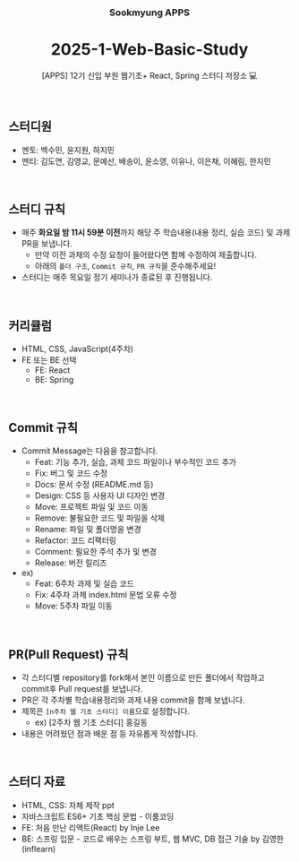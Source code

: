 <div align="center">

### Sookmyung APPS

# 2025-1-Web-Basic-Study

[APPS] 12기 신입 부원 웹기초+ React, Spring 스터디 저장소 💻

</div>
<br>

## 스터디원

- 멘토: 백수민, 윤지원, 하지민
- 멘티: 김도연, 김영교, 문예선, 배송이, 윤소영, 이유나, 이은채, 이혜림, 한지민

<br>

## 스터디 규칙

- 매주 **화요일 밤 11시 59분 이전**까지 해당 주 학습내용(내용 정리, 실습 코드) 및 과제 PR을 보냅니다.
  - 만약 이전 과제의 수정 요청이 들어왔다면 함께 수정하여 제출합니다.
  - 아래의 `폴더 구조`, `Commit 규칙`, `PR 규칙`을 준수해주세요!
- 스터디는 매주 목요일 정기 세미나가 종료된 후 진행됩니다.

<br>

## 커리큘럼
- HTML, CSS, JavaScript(4주차)
- FE 또는 BE 선택
  - FE: React
  - BE: Spring

<br>

## Commit 규칙

- Commit Message는 다음을 참고합니다.
  - Feat: 기능 추가, 실습, 과제 코드 파일이나 부수적인 코드 추가
  - Fix: 버그 및 코드 수정
  - Docs: 문서 수정 (README.md 등)
  - Design: CSS 등 사용자 UI 디자인 변경
  - Move: 프로젝트 파일 및 코드 이동
  - Remove: 불필요한 코드 및 파일을 삭제
  - Rename: 파일 및 폴더명을 변경
  - Refactor: 코드 리팩터링
  - Comment: 필요한 주석 추가 및 변경
  - Release: 버전 릴리즈
- ex)
  - Feat: 6주차 과제 및 실습 코드
  - Fix: 4주차 과제 index.html 문법 오류 수정
  - Move: 5주차 파일 이동

<br>

## PR(Pull Request) 규칙

- 각 스터디별 repository를 fork해서 본인 이름으로 만든 폴더에서 작업하고 commit후 Pull request를 보냅니다.
- PR은 각 주차별 학습내용정리와 과제 내용 commit을 함께 보냅니다.
- 제목은 `[n주차 웹 기초 스터디] 이름`으로 설정합니다.
  - ex) [2주차 웹 기초 스터디] 홍길동
- 내용은 어려웠던 점과 배운 점 등 자유롭게 작성합니다.

<br>

## 스터디 자료
- HTML, CSS: 자체 제작 ppt
- 자바스크립트 ES6+ 기초 핵심 문법 - 이룸코딩
- FE: 처음 만난 리액트(React) by Inje Lee
- BE: 스프링 입문 - 코드로 배우는 스프링 부트, 웹 MVC, DB 접근 기술 by 김영한 (inflearn)
